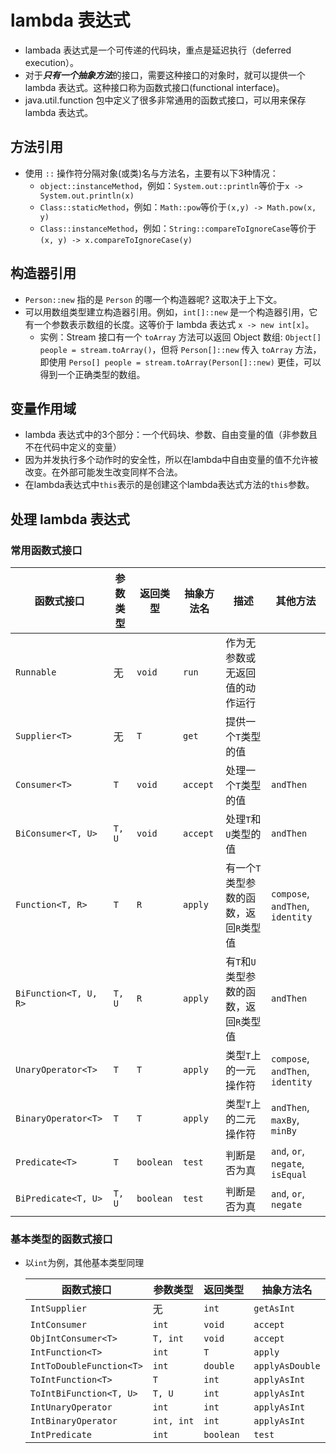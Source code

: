 # lambda 表达式

* lambada 表达式是一个可传递的代码块，重点是延迟执行（deferred execution）。
* 对于***只有一个抽象方法***的接口，需要这种接口的对象时，就可以提供一个 lambda 表达式。这种接口称为函数式接口(functional interface)。
* java.util.function 包中定义了很多非常通用的函数式接口，可以用来保存 lambda 表达式。

## 方法引用
* 使用 `::` 操作符分隔对象(或类)名与方法名，主要有以下3种情况：
    * `object::instanceMethod`，例如：`System.out::println`等价于`x -> System.out.println(x)`
    * `Class::staticMethod`，例如：`Math::pow`等价于`(x,y) -> Math.pow(x, y)`
    * `Class::instanceMethod`，例如：`String::compareToIgnoreCase`等价于`(x, y) -> x.compareToIgnoreCase(y)`

## 构造器引用
* `Person::new` 指的是 `Person` 的哪一个构造器呢? 这取决于上下文。
* 可以用数组类型建立构造器引用。例如，`int[]::new` 是一个构造器引用，它有一个参数表示数组的长度。这等价于 lambda 表达式 `x -> new int[x]`。
    * 实例：Stream 接口有一个 `toArray` 方法可以返回 Object 数组: `Object[] people = stream.toArray()`，但将 `Person[]::new` 传入 `toArray` 方法，即使用 `Perso[] people = stream.toArray(Person[]::new)` 更佳，可以得到一个正确类型的数组。

## 变量作用域
* lambda 表达式中的3个部分：一个代码块、参数、自由变量的值（非参数且不在代码中定义的变量）
* 因为并发执行多个动作时的安全性，所以在lambda中自由变量的值不允许被改变。在外部可能发生改变同样不合法。
* 在lambda表达式中`this`表示的是创建这个lambda表达式方法的`this`参数。

## 处理 lambda 表达式
### 常用函数式接口

|函数式接口|参数类型|返回类型|抽象方法名|描述|其他方法|
|---------|-------|-------|--------|---|-------|
|`Runnable`|无|`void`|`run`|作为无参数或无返回值的动作运行||
|`Supplier<T>`|无|`T`|`get`|提供一个`T`类型的值||
|`Consumer<T>`|`T`|`void`|`accept`|处理一个`T`类型的值|`andThen`|
|`BiConsumer<T, U>`|`T, U`|`void`|`accept`|处理`T`和`U`类型的值|`andThen`|
|`Function<T, R>`|`T`|`R`|`apply`|有一个`T`类型参数的函数，返回`R`类型值|`compose`, `andThen`, `identity`|
|`BiFunction<T, U, R>`|`T, U`|`R`|`apply`|有`T`和`U`类型参数的函数，返回`R`类型值|`andThen`|
|`UnaryOperator<T>`|`T`|`T`|`apply`|类型`T`上的一元操作符|`compose`, `andThen`, `identity`|
|`BinaryOperator<T>`|`T`|`T`|`apply`|类型`T`上的二元操作符|`andThen`, `maxBy`, `minBy`|
|`Predicate<T>`|`T`|`boolean`|`test`|判断是否为真|`and`, `or`, `negate`, `isEqual`|
|`BiPredicate<T, U>`|`T, U`|`boolean`|`test`|判断是否为真|`and`, `or`, `negate`|

### 基本类型的函数式接口
* 以`int`为例，其他基本类型同理

    |函数式接口|参数类型|返回类型|抽象方法名|
    |---------|-------|-------|--------|
    |`IntSupplier`|无|`int`|`getAsInt`|
    |`IntConsumer`|`int`|`void`|`accept`|
    |`ObjIntConsumer<T>`|`T, int`|`void`|`accept`|
    |`IntFunction<T>`|`int`|`T`|`apply`|
    |`IntToDoubleFunction<T>`|`int`|`double`|`applyAsDouble`|
    |`ToIntFunction<T>`|`T`|`int`|`applyAsInt`|
    |`ToIntBiFunction<T, U>`|`T, U`|`int`|`applyAsInt`|
    |`IntUnaryOperator`|`int`|`int`|`applyAsInt`|
    |`IntBinaryOperator`|`int, int`|`int`|`applyAsInt`|
    |`IntPredicate`|`int`|`boolean`|`test`|
